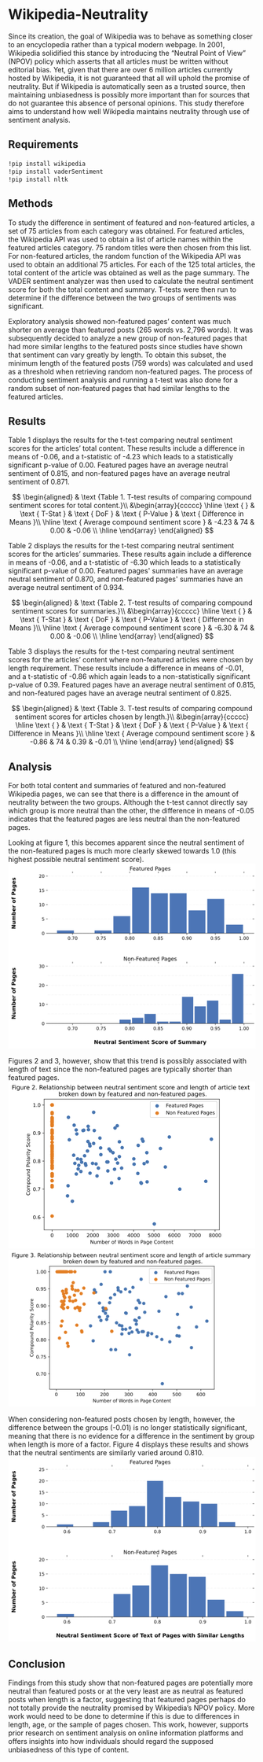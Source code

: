 # Wikipedia-Neutrality

Since its creation, the goal of Wikipedia was to behave as something closer to an encyclopedia rather than a typical modern webpage. In 2001, Wikipedia solidified this stance by introducing the “Neutral Point of View” (NPOV) policy which asserts that all articles must be written without editorial bias. Yet, given that there are over 6 million articles currently hosted by Wikipedia, it is not guaranteed that all will uphold the promise of neutrality. But if Wikipedia is automatically seen as a trusted source, then maintaining unbiasedness is possibly more important than for sources that do not guarantee this absence of personal opinions. This study therefore aims to understand how well Wikipedia maintains neutrality through use of sentiment analysis.

## Requirements

```
!pip install wikipedia
!pip install vaderSentiment
!pip install nltk
```

## Methods
To study the difference in sentiment of featured and non-featured articles, a set of 75 articles from each category was obtained. For featured articles, the Wikipedia API was used to obtain a list of article names within the featured articles category. 75 random titles were then chosen from this list. For non-featured articles, the random function of the Wikipedia API was used to obtain an additional 75 articles. For each of the 125 total articles, the total content of the article was obtained as well as the page summary. The VADER sentiment analyzer was then used to calculate the neutral sentiment score for both the total content and summary. T-tests were then run to determine if the difference between the two groups of sentiments was significant.

Exploratory analysis showed non-featured pages’ content was much shorter on average than featured posts (265 words vs. 2,796 words). It was subsequently decided to analyze a new group of non-featured pages that had more similar lengths to the featured posts since studies have shown that sentiment can vary greatly by length. To obtain this subset, the minimum length of the featured posts (759 words) was calculated and used as a threshold when retrieving random non-featured pages. The process of conducting sentiment analysis and running a t-test was also done for a random subset of non-featured pages that had similar lengths to the featured articles.

## Results
Table 1 displays the results for the t-test comparing neutral sentiment scores for the articles’ total content. These results include a difference in means of -0.06, and a t-statistic of -4.23 which leads to a statistically significant p-value of 0.00. Featured pages have an average neutral sentiment of 0.815, and non-featured pages have an average neutral sentiment of 0.871.

$$
\begin{aligned}
& \text {Table 1. T-test results of comparing compound sentiment scores for total content.}\\
&\begin{array}{ccccc}
\hline \text {  } & \text { T-Stat } & \text { DoF } & \text { P-Value } & \text { Difference in Means }\\
\hline \text { Average compound sentiment score } & -4.23 & 74 & 0.00 & -0.06 \\
\hline
\end{array}
\end{aligned}
$$

Table 2 displays the results for the t-test comparing neutral sentiment scores for the articles’ summaries. These results again include a difference in means of -0.06, and a t-statistic of -6.30 which leads to a statistically significant p-value of 0.00. Featured pages' summaries have an average neutral sentiment of 0.870, and non-featured pages' summaries have an average neutral sentiment of 0.934.

$$
\begin{aligned}
& \text {Table 2. T-test results of comparing compound sentiment scores for summaries.}\\
&\begin{array}{ccccc}
\hline \text {  } & \text { T-Stat } & \text { DoF } & \text { P-Value } & \text { Difference in Means }\\
\hline \text { Average compound sentiment score } & -6.30 & 74 & 0.00 & -0.06 \\
\hline
\end{array}
\end{aligned}
$$

Table 3 displays the results for the t-test comparing neutral sentiment scores for the articles’ content where non-featured articles were chosen by length requirement. These results include a difference in means of -0.01, and a t-statistic of -0.86 which again leads to a non-statistically significant p-value of 0.39. Featured pages have an average neutral sentiment of 0.815, and non-featured pages have an average neutral sentiment of 0.825.

$$
\begin{aligned}
& \text {Table 3. T-test results of comparing compound sentiment scores for articles chosen by length.}\\
&\begin{array}{ccccc}
\hline \text {  } & \text { T-Stat } & \text { DoF } & \text { P-Value } & \text { Difference in Means }\\
\hline \text { Average compound sentiment score } & -0.86 & 74 & 0.39 & -0.01 \\
\hline
\end{array}
\end{aligned}
$$

## Analysis
For both total content and summaries of featured and non-featured Wikipedia pages, we can see that there is a difference in the amount of neutrality between the two groups. Although the t-test cannot directly say which group is more neutral than the other, the difference in means of -0.05 indicates that the featured pages are less neutral than the non-featured pages.

Looking at figure 1, this becomes apparent since the neutral sentiment of the non-featured pages is much more clearly skewed towards 1.0 (this highest possible neutral sentiment score). 
![Distributions of featured and non-featured sentiment scores](images/output_54_0.png)

Figures 2 and 3, however, show that this trend is possibly associated with length of text since the non-featured pages are typically shorter than featured pages. 
![](images/output_55_0.png)
![](images/output_56_0.png)

When considering non-featured posts chosen by length, however, the difference between the groups (-0.01) is no longer statistically significant, meaning that there is no evidence for a difference in the sentiment by group when length is more of a factor. Figure 4 displays these results and shows that the neutral sentiments are similarly varied around 0.810.
![](images/output_58_0.png)

## Conclusion
Findings from this study show that non-featured pages are potentially more neutral than featured posts or at the very least are as neutral as featured posts when length is a factor, suggesting that featured pages perhaps do not totally provide the neutrality promised by Wikipedia’s NPOV policy. More work would need to be done to determine if this is due to differences in length, age, or the sample of pages chosen. This work, however, supports prior research on sentiment analysis on online information platforms and offers insights into how individuals should regard the supposed unbiasedness of this type of content.
